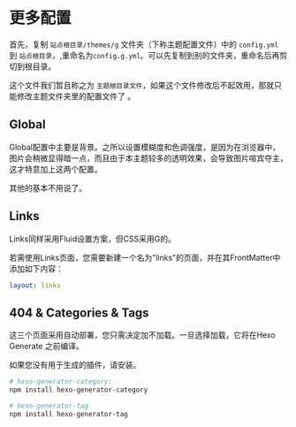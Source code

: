 # 更多配置

首先，复制 `站点根目录/themes/g` 文件夹（下称主题配置文件）中的 `config.yml` 到 `站点根目录`，,重命名为`config.g.yml`。可以先复制到别的文件夹，重命名后再剪切到根目录。

这个文件我们暂且称之为 `主题根目录文件`，如果这个文件修改后不起效用，那就只能修改主题文件夹里的配置文件了 。

## Global

Global配置中主要是背景。之所以设置模糊度和色调强度，是因为在浏览器中，图片会稍微显得暗一点，而且由于本主题较多的透明效果，会导致图片喧宾夺主，这才特意加上这两个配置。

其他的基本不用说了。

## Links

Links同样采用Fluid设置方案，但CSS采用G的。

若需使用Links页面，您需要新建一个名为"links"的页面，并在其FrontMatter中添加如下内容：

```yaml
layout: links
```

## 404 & Categories & Tags

这三个页面采用自动部署，您只需决定加不加载。一旦选择加载，它将在Hexo Generate 之前编译。

如果您没有用于生成的插件，请安装。

```bash
# hexo-generator-category:
npm install hexo-generator-category

# hexo-generator-tag
npm install hexo-generator-tag
```